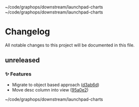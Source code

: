 ~/code/graphops/downstream/launchpad-charts ~/code/graphops/downstream/launchpad-charts
# Changelog

All notable changes to this project will be documented in this file.

## unreleased

### <!-- 0 -->✨ Features

- Migrate to object based approach ([d3ab6d](https://github.com/graphops/launchpad-charts/commit/d3ab6d0635e98e55538ceb049ca7d8e948683973))
- Move desc column into view ([95a0e2](https://github.com/graphops/launchpad-charts/commit/95a0e2cdebb5904d1992641c0c20b60eca14d966))

~/code/graphops/downstream/launchpad-charts

